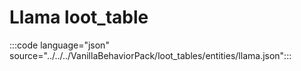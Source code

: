 # Llama loot_table
 
:::code language="json" source="../../../VanillaBehaviorPack/loot_tables/entities/llama.json":::